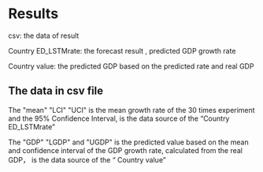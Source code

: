 # Results

csv: the data of result

Country ED_LSTMrate: the forecast result , predicted GDP growth rate

Country value: the predicted GDP based on the predicted rate and real GDP

## The data in csv file 

  The "mean" "LCI" "UCI" is the mean growth rate of the 30 times experiment and the 95% Confidence Interval, is the data source of the “Country ED_LSTMrate”
  
  The "GDP" "LGDP" and "UGDP" is the predicted value based on the mean and confidence interval of the GDP growth rate, calculated from the real GDP， is the data source of the “ Country value”

